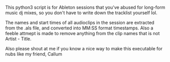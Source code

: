 This python3 script is for Ableton sessions that you've abused for long-form music dj mixes, so you don't have to write down the tracklist yourself lol.

The names and start times of all audioclips in the session are extracted from the .als file, and converted into MM:SS format timestamps. Also a feeble attmept is made to remove anything from the clip names that is not Artist - Title.

Also please shout at me if you know a nice way to make this executable for nubs like my friend, Callum
